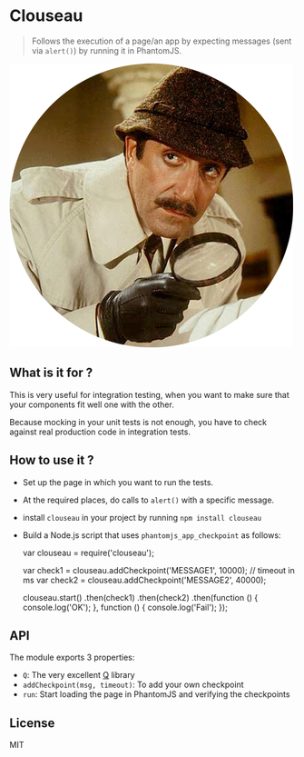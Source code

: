 # Clouseau

> Follows the execution of a page/an app by expecting messages (sent via `alert()`) by running it in PhantomJS.

![Clouseau](clouseau.png)


## What is it for ?

This is very useful for integration testing, when you want to make sure that your components fit well one with the other.

Because mocking in your unit tests is not enough, you have to check against real production code in integration tests.

## How to use it ?

* Set up the page in which you want to run the tests.
* At the required places, do calls to `alert()` with a specific message.
* install `clouseau` in your project by running `npm install clouseau`
* Build a Node.js script that uses `phantomjs_app_checkpoint` as follows:

    var clouseau = require('clouseau');
    
    var check1 = clouseau.addCheckpoint('MESSAGE1', 10000); // timeout in ms
    var check2 = clouseau.addCheckpoint('MESSAGE2', 40000);
    
    clouseau.start()
      .then(check1)
      .then(check2)
      .then(function () { console.log('OK'); }, function () { console.log('Fail'); });

## API

The module exports 3 properties:

* `Q`: The very excellent [Q](kriskowal/q) library
* `addCheckpoint(msg, timeout)`: To add your own checkpoint
* `run`: Start loading the page in PhantomJS and verifying the checkpoints

## License

MIT

